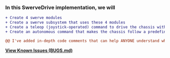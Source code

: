 ### In this SwerveDrive implementation, we will
```diff
+ Create 4 swerve modules
+ Create a swerve subsystem that uses these 4 modules
+ Create a teleop (joystick-operated) command to drive the chassis with swerve drive
+ Create an autonomous command that makes the chassis follow a predefined path
```

```diff
@@ I've added in-depth code comments that can help ANYONE understand what's happening! @@
```

[**View Known Issues (BUGS.md)**](https://github.com/ShawnZhuPro/SwerveDrive/blob/master/BUGS.md)


